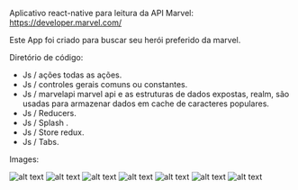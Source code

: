 Aplicativo react-native para leitura da API Marvel: https://developer.marvel.com/

Este App foi criado para buscar seu herói preferido da marvel.

Diretório de código:

* Js / ações todas as ações.
* Js / controles gerais comuns ou constantes.
* Js / marvelapi marvel api e as estruturas de dados expostas, realm, são usadas para armazenar dados em cache de caracteres populares.
* Js / Reducers.
* Js / Splash .
* Js / Store redux.
* Js / Tabs.

Images:

![alt text](https://image.ibb.co/gvxXXz/1.png)
![alt text](https://image.ibb.co/kPQfKe/2.png)
![alt text](https://image.ibb.co/kfpkkK/3.png)
![alt text](https://image.ibb.co/ncd0Ke/4.png)
![alt text](https://image.ibb.co/hZjwsz/5.png)
![alt text](https://image.ibb.co/dgg4ee/6.png)
![alt text](https://image.ibb.co/jYZCXz/7.png)



